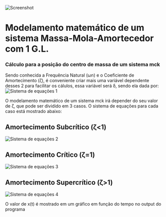 ﻿﻿![Screenshot](https://i.imgur.com/mJ445n6.png)

# Modelamento matemático de um sistema Massa-Mola-Amortecedor com 1 G.L.
### Cálculo para a posição do centro de massa de um sistema mck 
Sendo conhecida a Frequência Natural (ωn) e o Coeficiente de Amortecimento (ζ), é conveniente criar mais uma variável dependente desses 2 para facilitar os cálulos, essa variável será δ, sendo ela dada por:
![Sistema de equações 1](https://i.imgur.com/p3u1Ttg.png)

O modelamento matemático de um sistema mck irá depender do seu valor de ζ, que pode ser dividido em 3 casos. O sistema de equações para cada caso está mostrado abaixo:

## Amortecimento Subcrítico (ζ<1)
![Sistema de equações 2](https://i.imgur.com/SJTDwsN.png)

## Amortecimento Crítico (ζ=1)
![Sistema de equações 3](https://i.imgur.com/WR3c9ZI.png)

## Amortecimento Supercrítico (ζ>1)
![Sistema de equações 4](https://i.imgur.com/HT1twwr.png)

O valor de x(t) é mostrado em um gráfico em função do tempo no output do programa
